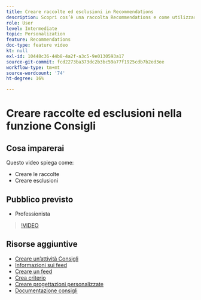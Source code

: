```yaml
---
title: Creare raccolte ed esclusioni in Recommendations
description: Scopri cos’è una raccolta Recommendations e come utilizzarla. Scopri cos’è un’esclusione di Consigli e come utilizzarla.
role: User
level: Intermediate
topic: Personalization
feature: Recommendations
doc-type: feature video
kt: null
exl-id: 10448c36-44b8-4a2f-a3c5-9e0130593a17
source-git-commit: fcd2273ba373dc2b3bc59a77f1925cdb7b2ed3ee
workflow-type: tm+mt
source-wordcount: '74'
ht-degree: 16%

---
```


# Creare raccolte ed esclusioni nella funzione Consigli

## Cosa imparerai

Questo video spiega come:

* Creare le raccolte
* Creare esclusioni

## Pubblico previsto

* Professionista

>[!VIDEO](https://video.tv.adobe.com/v/328804?quality=12&captions=ita)

## Risorse aggiuntive

* [Creare un’attività Consigli](create-a-recommendations-activity.md)
* [Informazioni sui feed](understanding-feeds.md)
* [Creare un feed](create-a-feed.md)
* [Crea criterio](create-criteria.md)
* [Creare progettazioni personalizzate](create-custom-designs.md)
* [Documentazione consigli](https://experienceleague.adobe.com/docs/target/using/recommendations/recommendations.html?lang=it)
